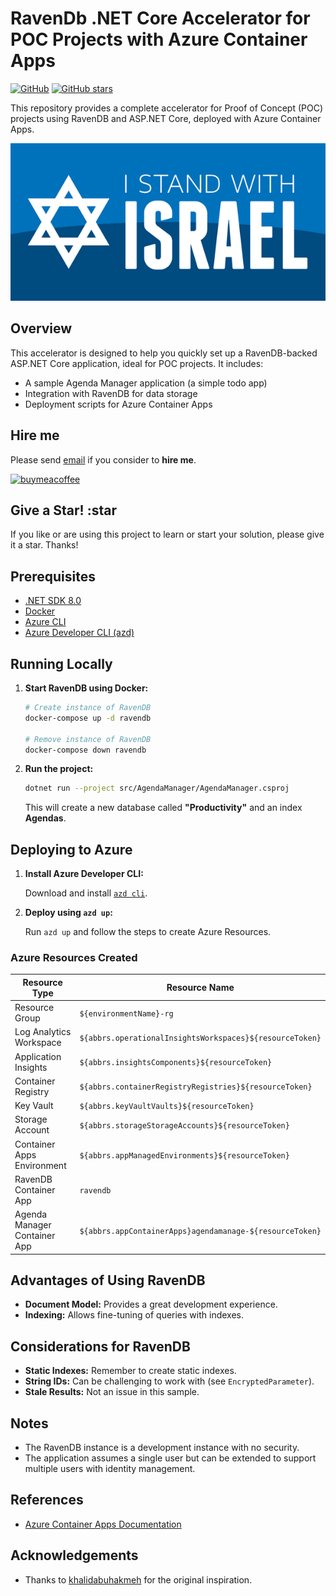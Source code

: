 # RavenDb .NET Core Accelerator for POC Projects with Azure Container Apps

[![GitHub](https://img.shields.io/github/license/kdcllc/ravendb-donet-accelerator.svg)](https://github.com/kdcllc/ravendb-donet-accelerator/blob/master/LICENSE)
[![GitHub stars](https://img.shields.io/github/stars/kdcllc/ravendb-donet-accelerator.svg?style=social)](https://github.com/kdcllc/ravendb-donet-accelerator/stargazers)

This repository provides a complete accelerator for Proof of Concept (POC) projects using RavenDB and ASP.NET Core, deployed with Azure Container Apps.

![I stand with Israel](./images/IStandWithIsrael.png)

## Overview

This accelerator is designed to help you quickly set up a RavenDB-backed ASP.NET Core application, ideal for POC projects. It includes:

- A sample Agenda Manager application (a simple todo app)
- Integration with RavenDB for data storage
- Deployment scripts for Azure Container Apps

## Hire me

Please send [email](mailto:kingdavidconsulting@gmail.com) if you consider to **hire me**.

[![buymeacoffee](https://www.buymeacoffee.com/assets/img/custom_images/orange_img.png)](https://www.buymeacoffee.com/vyve0og)

## Give a Star! :star

If you like or are using this project to learn or start your solution, please give it a star. Thanks!

## Prerequisites

- [.NET SDK 8.0](https://dotnet.microsoft.com/download/dotnet/8.0)
- [Docker](https://www.docker.com/get-started)
- [Azure CLI](https://docs.microsoft.com/en-us/cli/azure/install-azure-cli)
- [Azure Developer CLI (azd)](https://learn.microsoft.com/en-us/azure/developer/azure-developer-cli/install-azd)

## Running Locally

1. **Start RavenDB using Docker:**

    ```bash
    # Create instance of RavenDB
    docker-compose up -d ravendb

    # Remove instance of RavenDB
    docker-compose down ravendb
    ```

2. **Run the project:**

    ```bash
    dotnet run --project src/AgendaManager/AgendaManager.csproj
    ```

    This will create a new database called **"Productivity"** and an index **Agendas**.

## Deploying to Azure

1. **Install Azure Developer CLI:**

    Download and install [`azd cli`](https://learn.microsoft.com/en-us/azure/developer/azure-developer-cli/install-azd).

2. **Deploy using `azd up`:**

    Run `azd up` and follow the steps to create Azure Resources.

### Azure Resources Created

| Resource Type                | Resource Name                                      |
|------------------------------|----------------------------------------------------|
| Resource Group               | `${environmentName}-rg`                            |
| Log Analytics Workspace      | `${abbrs.operationalInsightsWorkspaces}${resourceToken}` |
| Application Insights         | `${abbrs.insightsComponents}${resourceToken}`      |
| Container Registry           | `${abbrs.containerRegistryRegistries}${resourceToken}` |
| Key Vault                    | `${abbrs.keyVaultVaults}${resourceToken}`          |
| Storage Account              | `${abbrs.storageStorageAccounts}${resourceToken}`  |
| Container Apps Environment   | `${abbrs.appManagedEnvironments}${resourceToken}`  |
| RavenDB Container App        | `ravendb`                                          |
| Agenda Manager Container App | `${abbrs.appContainerApps}agendamanage-${resourceToken}` |

## Advantages of Using RavenDB

- **Document Model:** Provides a great development experience.
- **Indexing:** Allows fine-tuning of queries with indexes.

## Considerations for RavenDB

- **Static Indexes:** Remember to create static indexes.
- **String IDs:** Can be challenging to work with (see `EncryptedParameter`).
- **Stale Results:** Not an issue in this sample.

## Notes

- The RavenDB instance is a development instance with no security.
- The application assumes a single user but can be extended to support multiple users with identity management.

## References

- [Azure Container Apps Documentation](https://learn.microsoft.com/en-us/azure/templates/microsoft.app/2023-05-01/containerapps?pivots=deployment-language-bicep)

## Acknowledgements

- Thanks to [khalidabuhakmeh](https://github.com/khalidabuhakmeh/RavenDBAgendaManager) for the original inspiration.
